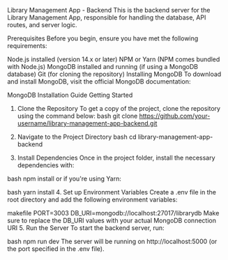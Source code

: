 Library Management App - Backend
This is the backend server for the Library Management App, responsible for handling the database, API routes, and server logic.

Prerequisites
Before you begin, ensure you have met the following requirements:

Node.js installed (version 14.x or later)
NPM or Yarn (NPM comes bundled with Node.js)
MongoDB installed and running (if using a MongoDB database)
Git (for cloning the repository)
Installing MongoDB
To download and install MongoDB, visit the official MongoDB documentation:

MongoDB Installation Guide
Getting Started
1. Clone the Repository
To get a copy of the project, clone the repository using the command below:
bash
git clone https://github.com/your-username/library-management-app-backend.git

2. Navigate to the Project Directory
bash
cd library-management-app-backend

3. Install Dependencies
Once in the project folder, install the necessary dependencies with:

bash
npm install
or if you're using Yarn:

bash
yarn install
4. Set up Environment Variables
Create a .env file in the root directory and add the following environment variables:

makefile
PORT=3003
DB_URI=mongodb://localhost:27017/librarydb
Make sure to replace the DB_URI values with your actual MongoDB connection URI
5. Run the Server
To start the backend server, run:


bash
npm run dev
The server will be running on http://localhost:5000 (or the port specified in the .env file).